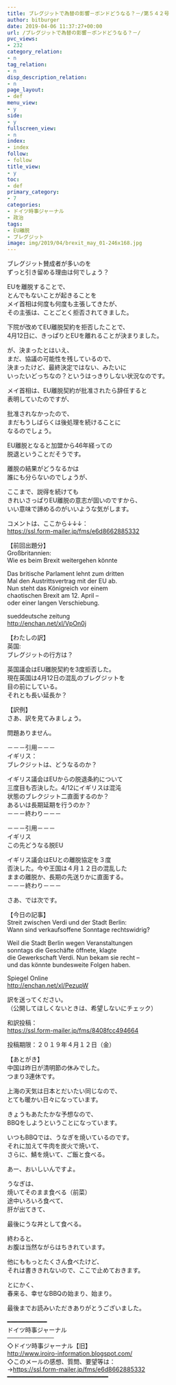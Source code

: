 ```yaml
---
title: ブレグジットで為替の影響－ポンドどうなる？－/第５４２号
author: bitburger
date: 2019-04-06 11:37:27+00:00
url: /ブレグジットで為替の影響－ポンドどうなる？－/
pvc_views:
- 232
category_relation:
- n
tag_relation:
- n
disp_description_relation:
- n
page_layout:
- def
menu_view:
- y
side:
- y
fullscreen_view:
- n
index:
- index
follow:
- follow
title_view:
- y
toc:
- def
primary_category:
- 7
categories:
- ドイツ時事ジャーナル
- 政治
tags:
- EU離脱
- ブレグジット
image: img/2019/04/brexit_may_01-246x168.jpg
---
```

ブレグジット賛成者が多いのを  
ずっと引き留める理由は何でしょう？  
  
EUを離脱することで、  
とんでもないことが起きることを  
メイ首相は何度も何度も主張してきたが、  
その主張は、ことごとく拒否されてきました。  
  
下院が改めてEU離脱契約を拒否したことで、  
4月12日に、きっぱりとEUを離れることが決まりました。

が、決まったとはいえ、  
まだ、協議の可能性を残しているので、  
決まったけど、最終決定ではない、みたいに  
いったいどっちなの？というはっきりしない状況なのです。  
  
メイ首相は、EU離脱契約が批准されたら辞任すると  
表明していたのですが、  
  
批准されなかったので、  
まだもうしばらくは後処理を続けることに  
なるのでしょう。

EU離脱となると加盟から46年経っての  
脱退ということだそうです。  
  
離脱の結果がどうなるかは  
誰にも分らないのでしょうが、  
  
ここまで、説得を続けても  
きれいさっぱりEU離脱の意志が固いのですから、  
いい意味で諦めるのがいいような気がします。

コメントは、ここから↓↓↓：  
<a rel="noopener" href="https://ssl.form-mailer.jp/fms/e6d8662885332" target="_blank">https://ssl.form-mailer.jp/fms/e6d8662885332</a>

【前回出題分】  
Großbritannien:  
Wie es beim Brexit weitergehen könnte  
  
Das britische Parlament lehnt zum dritten  
Mal den Austrittsvertrag mit der EU ab.  
Nun steht das Königreich vor einem  
chaotischen Brexit am 12. April &#8211;  
oder einer langen Verschiebung.  
  
sueddeutsche zeitung  
<a rel="noopener" href="http://enchan.net/xl/VpOn0j" target="_blank">http://enchan.net/xl/VpOn0j</a>

【わたしの訳】  
英国:  
ブレグジットの行方は？  
  
英国議会はEU離脱契約を3度拒否した。  
現在英国は4月12日の混乱のブレグジットを  
目の前にしている。  
それとも長い延長か？

【訳例】  
さあ、訳を見てみましょう。  
  
問題ありません。

－－－引用－－－  
イギリス：  
ブレクジットは、どうなるのか？  
  
イギリス議会はEUからの脱退条約について  
三度目も否決した。4/12にイギリスは混沌  
状態のブレクジット二直面するのか？  
あるいは長期延期を行うのか？  
－－－終わり－－－

－－－引用－－－  
イギリス  
この先どうなる脱EU  
  
イギリス議会はEUとの離脱協定を３度  
否決した。今や王国は４月１２日の混乱した  
ままの離脱か、長期の先送りかに直面する。  
－－－終わり－－－

さあ、では次です。  
  
【今日の記事】  
Streit zwischen Verdi und der Stadt Berlin:  
Wann sind verkaufsoffene Sonntage rechtswidrig?  
  
Weil die Stadt Berlin wegen Veranstaltungen  
sonntags die Geschäfte öffnete, klagte  
die Gewerkschaft Verdi. Nun bekam sie recht &#8211;  
und das könnte bundesweite Folgen haben.  
  
Spiegel Online  
<a rel="noopener" href="http://enchan.net/xl/PezupW" target="_blank">http://enchan.net/xl/PezupW</a>

訳を送ってください。  
（公開してほしくないときは、希望しないにチェック）  
  
和訳投稿：  
 <a rel="noopener" href="https://ssl.form-mailer.jp/fms/8408fcc494664" target="_blank">https://ssl.form-mailer.jp/fms/8408fcc494664</a>  
  
投稿期限：２０１９年４月１２日（金）

【あとがき】  
中国は昨日が清明節の休みでした。  
つまり3連休です。  
  
上海の天気は日本とだいたい同じなので、  
とても暖かい日々になっています。  
  
きょうもあたたかな予想なので、  
BBQをしようということになっています。  
  
いつもBBQでは、うなぎを焼いているのです。  
それに加えて牛肉を炭火で焼いて、  
さらに、鯖を焼いて、ご飯と食べる。  
  
あー、おいしいんですよ。  
  
うなぎは、  
焼いてそのまま食べる（前菜）  
途中いろいろ食べて、  
肝が出てきて、  
  
最後にうな丼として食べる。  
  
終わると、  
お腹は当然ながらはちきれています。  
  
他にももっとたくさん食べたけど、  
それは書ききれないので、ここで止めておきます。  
  
とにかく、  
春来る、幸せなBBQの始まり、始まり。  
  
最後までお読みいただきありがとうございました。

━━━━━━━━━━━  
ドイツ時事ジャーナル  
───────────  
◇ドイツ時事ジャーナル【旧】  
<a rel="noopener" href="http://www.iroiro-information.blogspot.com/" target="_blank">http://www.iroiro-information.blogspot.com/</a>  
◇このメールの感想、質問、要望等は：  
-><a rel="noopener" href="https://ssl.form-mailer.jp/fms/e6d8662885332" target="_blank">https://ssl.form-mailer.jp/fms/e6d8662885332</a>  
━━━━━━━━━━━━━━━━━━━━━━━━━━━━